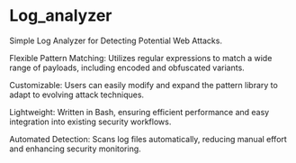 # Log_analyzer
Simple Log Analyzer for Detecting Potential Web Attacks.

Flexible Pattern Matching: 
  Utilizes regular expressions to match a wide range of payloads, including encoded and obfuscated variants.

Customizable: 
  Users can easily modify and expand the pattern library to adapt to evolving attack techniques.

Lightweight: 
  Written in Bash, ensuring efficient performance and easy integration into existing security workflows.

Automated Detection: 
  Scans log files automatically, reducing manual effort and enhancing security monitoring.
